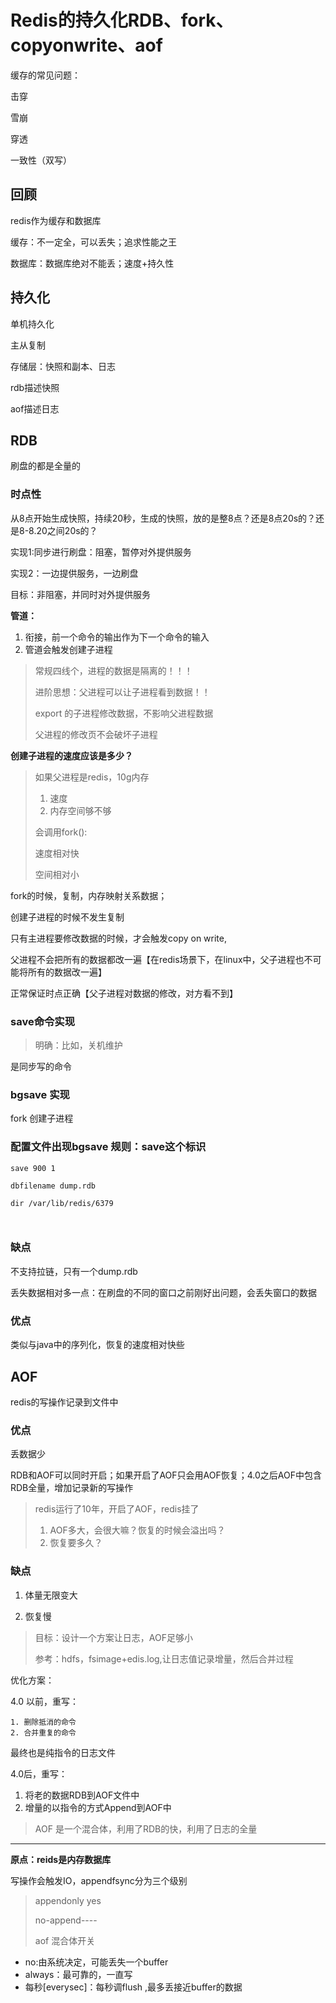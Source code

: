 # Redis的持久化RDB、fork、copyonwrite、aof

缓存的常见问题：

击穿

雪崩

穿透

一致性（双写）



## 回顾

redis作为缓存和数据库

缓存：不一定全，可以丢失；追求性能之王

数据库：数据库绝对不能丢；速度+持久性



## 持久化

单机持久化

主从复制

存储层：快照和副本、日志

rdb描述快照

aof描述日志

## RDB

刷盘的都是全量的

### 时点性

从8点开始生成快照，持续20秒，生成的快照，放的是整8点？还是8点20s的？还是8-8.20之间20s的？

实现1:同步进行刷盘：阻塞，暂停对外提供服务

实现2：一边提供服务，一边刷盘

目标：非阻塞，并同时对外提供服务



**管道：**

1. 衔接，前一个命令的输出作为下一个命令的输入
2. 管道会触发创建子进程

> 常规四线个，进程的数据是隔离的！！！
>
> 进阶思想：父进程可以让子进程看到数据！！
>
> export 的子进程修改数据，不影响父进程数据
>
> 父进程的修改页不会破坏子进程

**创建子进程的速度应该是多少？**

> 如果父进程是redis，10g内存
>
> 1. 速度
> 2. 内存空间够不够
>
> 会调用fork():
>
> 速度相对快
>
> 空间相对小

fork的时候，复制，内存映射关系数据；

创建子进程的时候不发生复制

只有主进程要修改数据的时候，才会触发copy on write,

父进程不会把所有的数据都改一遍【在redis场景下，在linux中，父子进程也不可能将所有的数据改一遍】

正常保证时点正确【父子进程对数据的修改，对方看不到】



### save命令实现

>  明确：比如，关机维护

是同步写的命令

### bgsave 实现

fork 创建子进程



### 配置文件出现bgsave 规则：save这个标识

```save 900 1
save 900 1

dbfilename dump.rdb

dir /var/lib/redis/6379



```

### 缺点

不支持拉链，只有一个dump.rdb

丢失数据相对多一点：在刷盘的不同的窗口之前刚好出问题，会丢失窗口的数据

### 优点

类似与java中的序列化，恢复的速度相对快些



## AOF

redis的写操作记录到文件中

### 优点

丢数据少

RDB和AOF可以同时开启；如果开启了AOF只会用AOF恢复；4.0之后AOF中包含RDB全量，增加记录新的写操作



> redis运行了10年，开启了AOF，redis挂了
>
> 1. AOF多大，会很大嘛？恢复的时候会溢出吗？
> 2. 恢复要多久？



### 缺点

1. 体量无限变大

2. 恢复慢

> 目标：设计一个方案让日志，AOF足够小
>
> 参考：hdfs，fsimage+edis.log,让日志值记录增量，然后合并过程

优化方案：

4.0 以前，重写：

	1. 删除抵消的命令
 	2. 合并重复的命令

最终也是纯指令的日志文件

4.0后，重写：

1. 将老的数据RDB到AOF文件中
2. 增量的以指令的方式Append到AOF中

> AOF 是一个混合体，利用了RDB的快，利用了日志的全量









---

**原点：reids是内存数据库**

写操作会触发IO，appendfsync分为三个级别

> appendonly yes
>
> no-append----
>
> aof 混合体开关

- no:由系统决定，可能丢失一个buffer
- always：最可靠的，一直写
- 每秒[everysec]：每秒调flush ,最多丢接近buffer的数据
